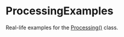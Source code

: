 # ProcessingExamples
Real-life examples for the [Processing()](https://github.com/NoOrientationProgramming/ProcessingCore) class.
